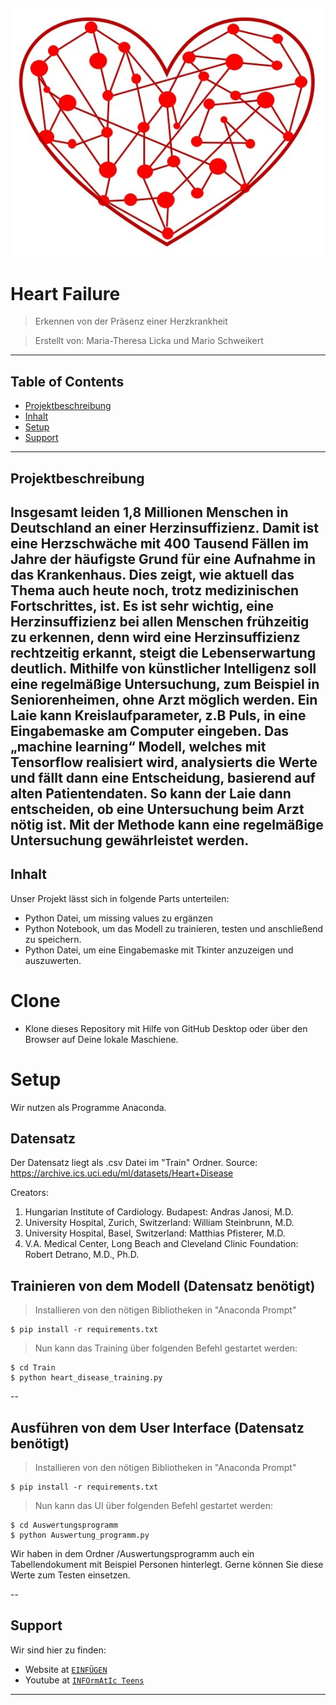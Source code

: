 
![logo](https://raw.githubusercontent.com/MareSeestern/HeartFailure/master/res/Logo_neu.jpg?token=AK7DBRQ3DE3ZQZSN7FB44LK7NODUA)
---

# Heart Failure

> Erkennen von der Präsenz einer Herzkrankheit

> Erstellt von: Maria-Theresa Licka und Mario Schweikert

---

## Table of Contents 

- [Projektbeschreibung](#Projektschreibung)
- [Inhalt](#Inhalt)
- [Setup](#Setup)
- [Support](#Support)

---

## Projektbeschreibung
Insgesamt leiden 1,8 Millionen Menschen in Deutschland an einer Herzinsuffizienz. Damit ist eine Herzschwäche mit 400 Tausend Fällen im Jahre der häufigste Grund für eine Aufnahme in das Krankenhaus. Dies zeigt, wie aktuell das Thema auch heute noch, trotz medizinischen Fortschrittes, ist.  Es ist sehr wichtig, eine Herzinsuffizienz bei allen Menschen frühzeitig  zu erkennen, denn wird eine Herzinsuffizienz rechtzeitig erkannt, steigt die Lebenserwartung deutlich. Mithilfe von künstlicher Intelligenz soll eine regelmäßige Untersuchung, zum Beispiel in Seniorenheimen, ohne Arzt möglich werden. Ein Laie kann Kreislaufparameter, z.B Puls, in eine Eingabemaske am Computer eingeben. Das „machine learning“ Modell, welches mit Tensorflow realisiert wird, analysierts die Werte und fällt dann eine Entscheidung, basierend auf alten Patientendaten. So kann der Laie dann entscheiden, ob eine Untersuchung beim Arzt nötig ist. Mit der Methode kann eine regelmäßige Untersuchung gewährleistet werden. 
---

## Inhalt

Unser Projekt lässt sich in folgende Parts unterteilen:
- Python Datei, um missing values zu ergänzen
- Python Notebook, um das Modell zu trainieren, testen und anschließend zu speichern.
- Python Datei, um eine Eingabemaske mit Tkinter anzuzeigen und auszuwerten.


# Clone

- Klone dieses Repository mit Hilfe von GitHub Desktop oder über den Browser auf Deine lokale Maschiene.

# Setup
Wir nutzen als Programme Anaconda. 

## Datensatz
Der Datensatz liegt als .csv Datei im "Train" Ordner. Source: <a href="https://archive.ics.uci.edu/ml/datasets/Heart+Disease">https://archive.ics.uci.edu/ml/datasets/Heart+Disease</a>

Creators:

1. Hungarian Institute of Cardiology. Budapest: Andras Janosi, M.D.
2. University Hospital, Zurich, Switzerland: William Steinbrunn, M.D.
3. University Hospital, Basel, Switzerland: Matthias Pfisterer, M.D.
4. V.A. Medical Center, Long Beach and Cleveland Clinic Foundation: Robert Detrano, M.D., Ph.D. 

## Trainieren von dem Modell (Datensatz benötigt)

> Installieren von den nötigen Bibliotheken in "Anaconda Prompt"

```shell
$ pip install -r requirements.txt
```

> Nun kann das Training über folgenden Befehl gestartet werden:

```shell
$ cd Train
$ python heart_disease_training.py
```

--

## Ausführen von dem User Interface (Datensatz benötigt)

> Installieren von den nötigen Bibliotheken in "Anaconda Prompt"

```shell
$ pip install -r requirements.txt
```

> Nun kann das UI über folgenden Befehl gestartet werden:

```shell
$ cd Auswertungsprogramm
$ python Auswertung_programm.py
```
Wir haben in dem Ordner /Auswertungsprogramm auch ein Tabellendokument mit Beispiel Personen hinterlegt. Gerne können Sie diese Werte zum Testen einsetzen.

--

## Support

Wir sind hier zu finden:

- Website at <a href="google.com" target="_blank">`EINFÜGEN`</a>
- Youtube at <a href="https://www.youtube.com/channel/UCsGZt4UtInZ01tBjM1B-FbQ?view_as=subscriber" target="_blank">`INFOrmAtIc Teens`</a>


---


